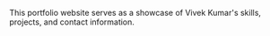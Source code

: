 This portfolio website serves as a showcase of Vivek Kumar's skills, projects, and contact information.
